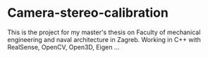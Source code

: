 # Camera-stereo-calibration
This is the project for my master's thesis on Faculty of mechanical engineering and naval architecture in Zagreb. 
Working in C++ with RealSense, OpenCV, Open3D, Eigen ...

